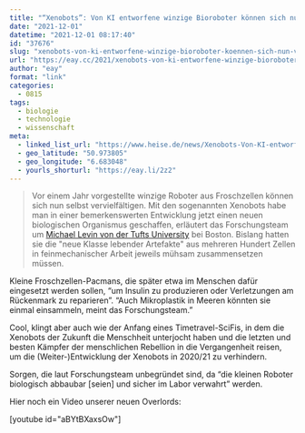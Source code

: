 ```yaml
---
title: "“Xenobots”: Von KI entworfene winzige Bioroboter können sich nun vervielfältigen"
date: "2021-12-01"
datetime: "2021-12-01 08:17:40"
id: "37676"
slug: "xenobots-von-ki-entworfene-winzige-bioroboter-koennen-sich-nun-vervielfaeltigen"
url: "https://eay.cc/2021/xenobots-von-ki-entworfene-winzige-bioroboter-koennen-sich-nun-vervielfaeltigen/"
author: "eay"
format: "link"
categories:
  - 0815
tags:
  - biologie
  - technologie
  - wissenschaft
meta:
  - linked_list_url: "https://www.heise.de/news/Xenobots-Von-KI-entworfene-winzige-Bioroboter-koennen-sich-nun-vervielfaeltigen-6279786.html"
  - geo_latitude: "50.973805"
  - geo_longitude: "6.683048"
  - yourls_shorturl: "https://eay.li/2z2"
---
```


> Vor einem Jahr vorgestellte winzige Roboter aus Froschzellen können sich nun selbst vervielfältigen. Mit den sogenannten Xenobots habe man in einer bemerkenswerten Entwicklung jetzt einen neuen biologischen Organismus geschaffen, erläutert das Forschungsteam um [Michael Levin von der Tufts University](https://as.tufts.edu/biology/people/faculty/michael-levin) bei Boston. Bislang hatten sie die "neue Klasse lebender Artefakte" aus mehreren Hundert Zellen in feinmechanischer Arbeit jeweils mühsam zusammensetzen müssen.

Kleine Froschzellen-Pacmans, die später etwa im Menschen dafür eingesetzt werden sollen, “um Insulin zu produzieren oder Verletzungen am Rückenmark zu reparieren”. “Auch Mikroplastik in Meeren könnten sie einmal einsammeln, meint das Forschungsteam.”

Cool, klingt aber auch wie der Anfang eines Timetravel-SciFis, in dem die Xenobots der Zukunft die Menschheit unterjocht haben und die letzten und besten Kämpfer der menschlichen Rebellion in die Vergangenheit reisen, um die (Weiter-)Entwicklung der Xenobots in 2020/21 zu verhindern.

Sorgen, die laut Forschungsteam unbegründet sind, da “die kleinen Roboter biologisch abbaubar \[seien\] und sicher im Labor verwahrt” werden.

Hier noch ein Video unserer neuen Overlords:

\[youtube id="aBYtBXaxsOw"\]
